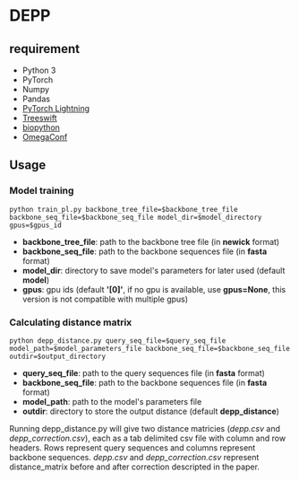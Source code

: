 # DEPP
## requirement
* Python 3
* PyTorch
* Numpy
* Pandas
* [PyTorch Lightning](https://github.com/PyTorchLightning/pytorch-lightning)
* [Treeswift](https://github.com/niemasd/TreeSwift)
* [biopython](https://biopython.org/wiki/Download)
* [OmegaConf](https://github.com/omry/omegaconf)

## Usage
### Model training
`python train_pl.py backbone_tree_file=$backbone_tree_file backbone_seq_file=$backbone_seq_file model_dir=$model_directory gpus=$gpus_id`
* **backbone_tree_file**: path to the backbone tree file (in **newick** format)
* **backbone_seq_file**: path to the backbone sequences file (in **fasta** format)
* **model_dir**: directory to save model's parameters for later used (default **model**)
* **gpus**: gpu ids (default **'[0]'**, if no gpu is available, use **gpus=None**, this version is not compatible with multiple gpus)

### Calculating distance matrix
`python depp_distance.py query_seq_file=$query_seq_file model_path=$model_parameters_file backbone_seq_file=$backbone_seq_file outdir=$output_directory`
* **query_seq_file**: path to the query sequences file (in **fasta** format)
* **backbone_seq_file**: path to the backbone sequences file (in **fasta** format)
* **model_path**: path to the model's parameters file
* **outdir**: directory to store the output distance (default **depp_distance**)

Running depp_distance.py will give two distance matricies (*depp.csv* and *depp_correction.csv*), each as a tab delimited csv file with column and row headers. Rows represent query sequences and columns represent backbone sequences. *depp.csv* and *depp_correction.csv* represent distance_matrix before and after correction descripted in the paper.
